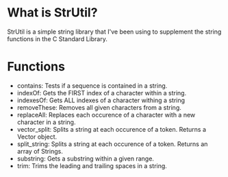 # What is StrUtil?

  StrUtil is a simple string library that I've been using to supplement the string functions in the C Standard Library.

# Functions
  - contains: Tests if a sequence is contained in a string.
  - indexOf: Gets the FIRST index of a character within a string.
  - indexesOf: Gets ALL indexes of a character withing a string
  - removeThese: Removes all given characters from a string.
  - replaceAll: Replaces each occurence of a character with a new character in a string.
  - vector_split: Splits a string at each occurence of a token. Returns a Vector object.
  - split_string: Splits a string at each occurence of a token. Returns an array of Strings.
  - substring: Gets a substring within a given range.
  - trim: Trims the leading and trailing spaces in a string.
